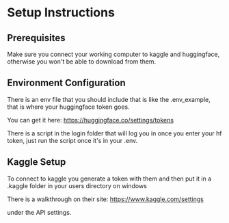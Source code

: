 # Setup Instructions

## Prerequisites

Make sure you connect your working computer to kaggle and huggingface, otherwise you won't be able to download from them.

## Environment Configuration

There is an env file that you should include that is like the .env_example, that is where your huggingface token goes.

You can get it here:
https://huggingface.co/settings/tokens

There is a script in the login folder that will log you in once you enter your hf token, just run the script once it's in your .env.

## Kaggle Setup

To connect to kaggle you generate a token with them and then put it in a .kaggle folder in your users directory on windows

There is a walkthrough on their site:
https://www.kaggle.com/settings

under the API settings.
